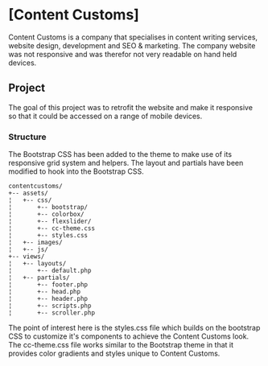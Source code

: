 # [Content Customs]

Content Customs is a company that specialises in content writing services, website design, development and SEO & marketing. The company website was not responsive and was therefor not very readable on hand held devices.

## Project

The goal of this project was to retrofit the website and make it responsive so that it could be accessed on a range of mobile devices.

### Structure

The Bootstrap CSS has been added to the theme to make use of its responsive grid system and helpers. The layout and partials have been modified to hook into the Bootstrap CSS.

```
contentcustoms/
+-- assets/
¦	+-- css/
¦		+-- bootstrap/
¦		+-- colorbox/
¦		+-- flexslider/
¦		+-- cc-theme.css
¦		+-- styles.css
¦	+-- images/
¦	+-- js/
+-- views/
¦	+-- layouts/
¦   	+-- default.php
¦	+-- partials/
¦   	+-- footer.php
¦   	+-- head.php
¦   	+-- header.php
¦   	+-- scripts.php
¦   	+-- scroller.php
```

The point of interest here is the styles.css file which builds on the bootstrap CSS to customize it's components to achieve the Content Customs look. The cc-theme.css file works similar to the Bootstrap theme in that it provides color gradients and styles unique to Content Customs.
